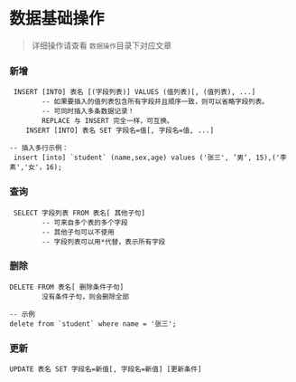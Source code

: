 # 数据基础操作

>   详细操作请查看 `数据操作`目录下对应文章

### 新增

```mysql
 INSERT [INTO] 表名 [(字段列表)] VALUES (值列表)[, (值列表), ...]
        -- 如果要插入的值列表包含所有字段并且顺序一致，则可以省略字段列表。
        -- 可同时插入多条数据记录！
        REPLACE 与 INSERT 完全一样，可互换。
    INSERT [INTO] 表名 SET 字段名=值[, 字段名=值, ...]
    
-- 插入多行示例：
 insert [into] `student` (name,sex,age) values ('张三', ’男‘, 15),('李素','女'，16);

```



### 查询

```mysql
 SELECT 字段列表 FROM 表名[ 其他子句]
        -- 可来自多个表的多个字段
        -- 其他子句可以不使用
        -- 字段列表可以用*代替，表示所有字段
```



### 删除

```mysql
DELETE FROM 表名[ 删除条件子句]
        没有条件子句，则会删除全部
        
-- 示例
delete from `student` where name = '张三';
```



### 更新

```mysql
UPDATE 表名 SET 字段名=新值[, 字段名=新值] [更新条件]
```

